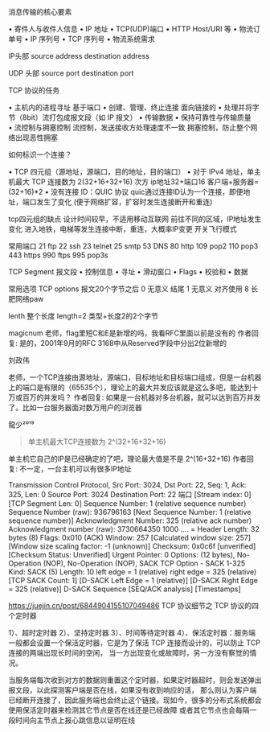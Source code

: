 消息传输的核心要素

• 寄件人与收件人信息
  • IP 地址
  • TCP(UDP)端口
  • HTTP Host/URI 等
• 物流订单号
  • IP 序列号
  • TCP 序列号
• 物流系统需求


IP头部
  source address     destination address

UDP 头部
  source port        destination port



TCP 协议的任务

• 主机内的进程寻址    基于端口
• 创建、管理、终止连接    面向链接的
• 处理并将字节（8bit）流打包成报文段（如 IP 报文）
• 传输数据
• 保持可靠性与传输质量   
• 流控制与拥塞控制   流控制，发送接收方处理速度不一致    拥塞控制，防止整个网络出现恶性拥塞


如何标识一个连接？

• TCP 四元组（源地址，源端口，目的地址，目的端口）
  • 对于 IPv4 地址，单主机最大 TCP 连接数为 2(32+16+32+16)   次方    ip地址32+端口16  客户端+服务器=(32+16)*2
• 没有连接 ID：QUIC 协议  quic通过连接ID认为一个连接，即便地址，端口发生了变化  (便于网络扩容，扩容时发生连接断开和重连)

tcp四元组的缺点
设计时间较早，不适用移动互联网
 前往不同的区域，IP地址发生变化
 进入地铁，电梯等发生连接中断，重连，大概率IP变更
 开关飞行模式


常用端口
21  ftp
22  ssh
23  telnet
25  smtp
53  DNS
80  http
109 pop2
110 pop3
443 https
990 ftps
995 pop3s

TCP Segment 报文段
• 控制信息
  • 寻址
  • 滑动窗口
  • Flags
  • 校验和
• 数据


常用选项   TCP options 报文20个字节之后
 0 无意义  结尾
 1 无意义  对齐使用
 8  长肥网络paw

  lenth 整个长度   length=2   类型+长度2的2个字节


magicnum
老师，flag里短C和E是新增的吗，我看RFC里面以前是没有的
作者回复: 是的，2001年9月的RFC 3168中从Reserved字段中分出2位新增的


刘政伟

老师，一个TCP连接由源地址，源端口，目标地址和目标端口组成，但是一台机器上的端口是有限的（65535个），理论上的最大并发应该就是这么多吧，能达到十万或百万的并发吗？
作者回复: 如果是一台机器对多台机器，就可以达到百万并发了。比如一台服务器面对数万用户的浏览器


龍少²⁰¹⁹
> 单主机最大TCP连接数为 2^(32+16+32+16)

单主机它自己的IP是已经确定的了吧，理论最大值是不是 2^(16+32+16)
作者回复: 不一定，一台主机可以有很多IP地址




Transmission Control Protocol, Src Port: 3024, Dst Port: 22, Seq: 1, Ack: 325, Len: 0
Source Port: 3024
Destination Port: 22   端口
[Stream index: 0]
[TCP Segment Len: 0]
Sequence Number: 1    (relative sequence number)
Sequence Number (raw): 936796163
[Next Sequence Number: 1    (relative sequence number)]
Acknowledgment Number: 325    (relative ack number)
Acknowledgment number (raw): 3730664350
1000 .... = Header Length: 32 bytes (8)
Flags: 0x010 (ACK)
Window: 257
[Calculated window size: 257]
[Window size scaling factor: -1 (unknown)]
Checksum: 0x0c6f [unverified]
[Checksum Status: Unverified]
Urgent Pointer: 0
Options: (12 bytes), No-Operation (NOP), No-Operation (NOP), SACK
    TCP Option - SACK 1-325
    Kind: SACK (5)
    Length: 10
    left edge = 1 (relative)
    right edge = 325 (relative)
    [TCP SACK Count: 1]
    [D-SACK Left Edge = 1 (relative)]
    [D-SACK Right Edge = 325 (relative)]
    D-SACK Sequence
[SEQ/ACK analysis]
[Timestamps]



https://juejin.cn/post/6844904155107049486
TCP 协议细节之 TCP 协议的四个定时器

1）、超时定时器
2）、坚持定时器
3）、时间等待定时器
4）、保活定时器：服务端一般都会设置一个保活定时器，它是为了保活 TCP 连接而设计的，可以防止 TCP 连接的两端出现长时间的空闲，
  当一方出现变化或故障时，另一方没有察觉的情况。

当服务端每次收到对方的数据则重置这个定时器，如果定时器超时，则会发送弹出报文段，以此探测客户端是否在线，如果没有收到响应的话，
  那么则认为客户端已经断开连接了，因此服务端也会终止这个链接。现如今，很多的分布式系统都会使用保活定时器来检测其它节点是否在线还是已经故障
  或者其它节点也会每隔一段时间向主节点上报心跳信息以证明在线

